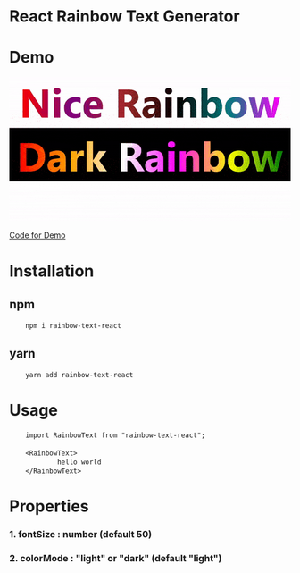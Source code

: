 # React Rainbow Text Generator

# Demo

<img src="assets/demo.gif"/>

<a href="https://github.com/purplevarun/rainbow-text-react/blob/main/assets/App.jsx">Code for Demo</a>

# Installation

## npm

        npm i rainbow-text-react

## yarn

        yarn add rainbow-text-react

# Usage

        import RainbowText from "rainbow-text-react";

        <RainbowText>
                hello world
        </RainbowText>

# Properties

### 1. fontSize : number (default 50)

### 2. colorMode : "light" or "dark" (default "light")
